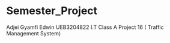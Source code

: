 # Semester_Project
Adjei Gyamfi Edwin
UEB3204822
I.T Class A
Project 16 ( Traffic Management System)
